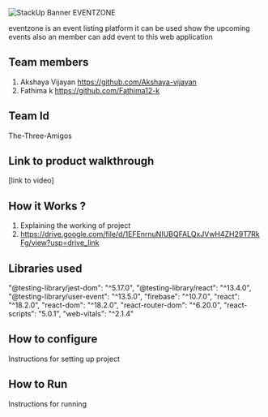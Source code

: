 ![StackUp Banner]([https://tinkerhub.frappe.cloud/files/stackup%20banner.jpeg])
EVENTZONE

eventzone is an event listing platform 
it can be used show the upcoming events 
also an member can add event to this web application
## Team members
1. Akshaya Vijayan https://github.com/Akshaya-vijayan
2. Fathima k https://github.com/Fathima12-k
## Team Id
The-Three-Amigos
## Link to product walkthrough
[link to video]
## How it Works ?
1. Explaining the working of project
2. https://drive.google.com/file/d/1EFEnrnuNIUBQFALQxJVwH4ZH29T7RkFg/view?usp=drive_link
## Libraries used
 "@testing-library/jest-dom": "^5.17.0",
    "@testing-library/react": "^13.4.0",
    "@testing-library/user-event": "^13.5.0",
    "firebase": "^10.7.0",
    "react": "^18.2.0",
    "react-dom": "^18.2.0",
    "react-router-dom": "^6.20.0",
    "react-scripts": "5.0.1",
    "web-vitals": "^2.1.4"
## How to configure
Instructions for setting up project
## How to Run
Instructions for running
